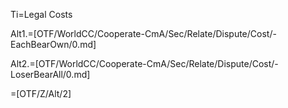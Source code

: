 Ti=Legal Costs

Alt1.=[OTF/WorldCC/Cooperate-CmA/Sec/Relate/Dispute/Cost/-EachBearOwn/0.md]

Alt2.=[OTF/WorldCC/Cooperate-CmA/Sec/Relate/Dispute/Cost/-LoserBearAll/0.md]

=[OTF/Z/Alt/2]
